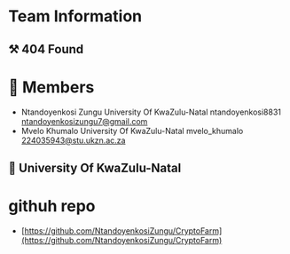 # Team Information
## ⚒️ 404 Found

# 👥 Members
- Ntandoyenkosi Zungu    University Of KwaZulu-Natal    ntandoyenkosi8831    ntandoyenkosizungu7@gmail.com
- Mvelo Khumalo University Of KwaZulu-Natal mvelo_khumalo  224035943@stu.ukzn.ac.za

## 🏫 University Of KwaZulu-Natal

# githuh repo
- [https://github.com/NtandoyenkosiZungu/CryptoFarm](https://github.com/NtandoyenkosiZungu/CryptoFarm)
